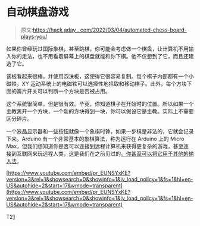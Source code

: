 # 自动棋盘游戏

> 原文:[https://hack aday . com/2022/03/04/automated-chess-board-plays-you/](https://hackaday.com/2022/03/04/automated-chess-board-plays-you/)

如果你曾经玩过国际象棋，甚至跳棋，你可能会考虑做一个棋盘，让计算机不用输入你的走法，也不用看着屏幕上的棋盘就能和你下棋。他不仅想到了它，而且还建造了它。

该板看起来很棒，并使用泡沫板，这使得它很容易复制。每个棋子内部都有一个小磁铁，XY 运动系统上的电磁铁可以选择性地拾取和移动棋子。此外，每个方块下面的簧片开关可以判断一个方块是否被占用。

这个系统很简单，但是很有效。毕竟，你知道棋子在开始时的位置。所以如果一个主教离开一个方块，一个新的方块得到一块，你可以假设它是主教。实际上不需要区分碎片。

一个液晶显示器和一些按钮就像一个象棋时钟，如果一步棋是非法的，它就会记录下来。Arduino 有一个非常基本的象棋算法，称为运行在 Arduino 上的 Micro Max，但我们想知道你是否可以连接到远程计算机来获得更复杂的游戏，甚至连接到互联网来玩远程人类，这是我们在之前见过的[。你甚至可以将它用于其他的](https://hackaday.com/2021/06/10/automatic-chessboard-lets-online-players-move-the-pieces/)[输入法](https://hackaday.com/2019/08/30/voice-chess-uses-phone-arduino-and-an-electromagnet/)。

 [https://www.youtube.com/embed/pr_EUNSYxKE?version=3&rel=1&showsearch=0&showinfo=1&iv_load_policy=1&fs=1&hl=en-US&autohide=2&start=17&wmode=transparent](https://www.youtube.com/embed/pr_EUNSYxKE?version=3&rel=1&showsearch=0&showinfo=1&iv_load_policy=1&fs=1&hl=en-US&autohide=2&start=17&wmode=transparent)

T2】
